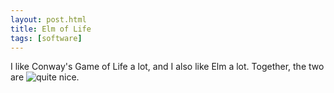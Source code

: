 ```yaml
---
layout: post.html
title: Elm of Life
tags: [software]
---
```


I like Conway's Game of Life a lot, and I also like Elm a lot. Together, the
two are ![quite nice](https://github.com/wohanley/elm-of-life "Elm of Life").